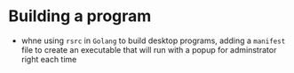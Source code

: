 # **Building a program**
- whne using `rsrc` in `Golang` to build desktop programs, adding a `manifest` file to create an executable that will run with a popup for adminstrator right each time